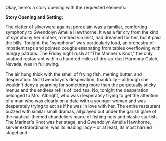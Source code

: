Okay, here's a story opening with the requested elements:

**Story Opening and Setting:**

The clatter of silverware against porcelain was a familiar, comforting symphony to Gwendolyn Amelia Hawthorne.  It was a far cry from the kind of symphony her mother, a retired violinist, had dreamed for her, but it paid the bills.  Tonight, the "symphony" was particularly loud, an orchestra of impatient taps and pointed coughs emanating from tables overflowing with hungry patrons.  The Friday night rush at "The Mariner's Knot," the only seafood restaurant within a hundred miles of dry-as-dust Harmony Gulch, Nevada, was in full swing.

The air hung thick with the smell of frying fish, melting butter, and desperation. Not Gwendolyn's desperation, thankfully – although she wouldn't deny a yearning for something more than the perpetually sticky menus and the endless refills of iced tea.  No, tonight the desperation belonged to Mrs. Albright, who was desperately trying to get the attention of a man who was clearly on a date with a younger woman and was desperately trying to act as if he was in love with her.  The entire restaurant buzzed with similar small dramas, all played out under the garish glare of the nautical-themed chandeliers made of fishing nets and plastic starfish. The Mariner's Knot was her stage, and Gwendolyn Amelia Hawthorne, server extraordinaire, was its leading lady – or at least, its most harried stagehand.

